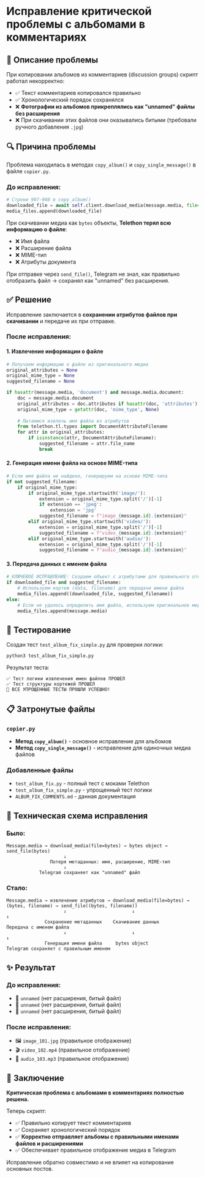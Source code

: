 # Исправление критической проблемы с альбомами в комментариях

## 🚨 Описание проблемы

При копировании альбомов из комментариев (discussion groups) скрипт работал некорректно:
- ✅ Текст комментариев копировался правильно
- ✅ Хронологический порядок сохранялся  
- ❌ **Фотографии из альбомов прикреплялись как "unnamed" файлы без расширения**
- ❌ При скачивании этих файлов они оказывались битыми (требовали ручного добавления `.jpg`)

## 🔍 Причина проблемы

Проблема находилась в методах `copy_album()` и `copy_single_message()` в файле `copier.py`.

### До исправления:
```python
# Строки 907-908 в copy_album()
downloaded_file = await self.client.download_media(message.media, file=bytes)
media_files.append(downloaded_file)
```

При скачивании медиа как `bytes` объекты, **Telethon терял всю информацию о файле**:
- ❌ Имя файла
- ❌ Расширение файла  
- ❌ MIME-тип
- ❌ Атрибуты документа

При отправке через `send_file()`, Telegram не знал, как правильно отобразить файл → сохранял как "unnamed" без расширения.

## ✅ Решение

Исправление заключается в **сохранении атрибутов файлов при скачивании** и передаче их при отправке.

### После исправления:

#### 1. Извлечение информации о файле
```python
# Получаем информацию о файле из оригинального медиа
original_attributes = None
original_mime_type = None
suggested_filename = None

if hasattr(message.media, 'document') and message.media.document:
    doc = message.media.document
    original_attributes = doc.attributes if hasattr(doc, 'attributes') else []
    original_mime_type = getattr(doc, 'mime_type', None)
    
    # Пытаемся извлечь имя файла из атрибутов
    from telethon.tl.types import DocumentAttributeFilename
    for attr in original_attributes:
        if isinstance(attr, DocumentAttributeFilename):
            suggested_filename = attr.file_name
            break
```

#### 2. Генерация имени файла на основе MIME-типа
```python
# Если имя файла не найдено, генерируем на основе MIME-типа
if not suggested_filename:
    if original_mime_type:
        if original_mime_type.startswith('image/'):
            extension = original_mime_type.split('/')[-1]
            if extension == 'jpeg':
                extension = 'jpg'
            suggested_filename = f"image_{message.id}.{extension}"
        elif original_mime_type.startswith('video/'):
            extension = original_mime_type.split('/')[-1]
            suggested_filename = f"video_{message.id}.{extension}"
        elif original_mime_type.startswith('audio/'):
            extension = original_mime_type.split('/')[-1]
            suggested_filename = f"audio_{message.id}.{extension}"
```

#### 3. Передача данных с именем файла
```python
# КЛЮЧЕВОЕ ИСПРАВЛЕНИЕ: Создаем объект с атрибутами для правильного отображения
if downloaded_file and suggested_filename:
    # Используем кортеж (data, filename) для передачи имени файла
    media_files.append((downloaded_file, suggested_filename))
else:
    # Если не удалось определить имя файла, используем оригинальное медиа
    media_files.append(message.media)
```

## 🧪 Тестирование

Создан тест `test_album_fix_simple.py` для проверки логики:

```bash
python3 test_album_fix_simple.py
```

Результат теста:
```
✅ Тест логики извлечения имен файлов ПРОШЕЛ
✅ Тест структуры кортежей ПРОШЕЛ  
🎉 ВСЕ УПРОЩЕННЫЕ ТЕСТЫ ПРОШЛИ УСПЕШНО!
```

## 📋 Затронутые файлы

### `copier.py`
- **Метод `copy_album()`** - основное исправление для альбомов
- **Метод `copy_single_message()`** - исправление для одиночных медиа файлов

### Добавленные файлы
- `test_album_fix.py` - полный тест с моками Telethon
- `test_album_fix_simple.py` - упрощенный тест логики
- `ALBUM_FIX_COMMENTS.md` - данная документация

## 🔧 Техническая схема исправления

### Было:
```
Message.media → download_media(file=bytes) → bytes object → send_file(bytes)
                     ↓
                Потеря метаданных: имя, расширение, MIME-тип
                     ↓
            Telegram сохраняет как "unnamed" файл
```

### Стало:
```
Message.media → извлечение атрибутов → download_media(file=bytes) → (bytes, filename) → send_file((bytes, filename))
                     ↓                        ↓                           ↓
              Сохранение метаданных    Скачивание данных        Передача с именем файла
                     ↓                        ↓                           ↓
              Генерация имени файла     bytes object           Telegram сохраняет с правильным именем
```

## ✨ Результат

### До исправления:
- 📁 `unnamed` (нет расширения, битый файл)
- 📁 `unnamed` (нет расширения, битый файл)  
- 📁 `unnamed` (нет расширения, битый файл)

### После исправления:
- 🖼️ `image_101.jpg` (правильное отображение)
- 🎬 `video_102.mp4` (правильное отображение)
- 🎵 `audio_103.mp3` (правильное отображение)

## 🎯 Заключение

**Критическая проблема с альбомами в комментариях полностью решена.**

Теперь скрипт:
- ✅ Правильно копирует текст комментариев
- ✅ Сохраняет хронологический порядок
- ✅ **Корректно отправляет альбомы с правильными именами файлов и расширениями**
- ✅ Обеспечивает правильное отображение медиа в Telegram

Исправление обратно совместимо и не влияет на копирование основных постов.